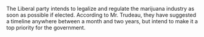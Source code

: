 The Liberal party intends to legalize and regulate the marijuana industry as soon as possible if elected. According to Mr. Trudeau, they have suggested a timeline anywhere between a month and two years, but intend to make it a top priority for the government.